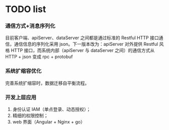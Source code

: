 # TODO list

### 通信方式+消息序列化
目前客户端、apiServer、dataServer 之间都是通过标准的 Restful HTTP 接口通信，通信信息的序列化采用 json。下一版本改为：apiServer 对外提供 Restful 风格 HTTP 接口，而系统内部（apiServer 与 dataServer 之间）的通信方式从 HTTP + json 变成 rpc + protobuf

### 系统扩缩容优化
完善系统扩缩容时，数据迁移自平衡流程。


### 开发上层应用

1. 身份认证 IAM（单点登录、动态授权）；
2. 精细的权限控制；
3. web 界面（Angular + Nginx + go）